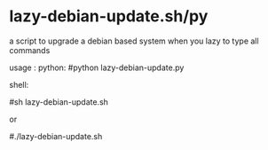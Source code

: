 # lazy-debian-update.sh/py
a script to upgrade a debian based system when you lazy to type all commands

usage :
python:
#python  lazy-debian-update.py

shell:

#sh lazy-debian-update.sh

or 

#./lazy-debian-update.sh

